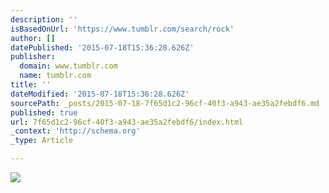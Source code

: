 ```yaml
---
description: ''
isBasedOnUrl: 'https://www.tumblr.com/search/rock'
author: []
datePublished: '2015-07-18T15:36:28.626Z'
publisher:
  domain: www.tumblr.com
  name: tumblr.com
title: ''
dateModified: '2015-07-18T15:36:28.626Z'
sourcePath: _posts/2015-07-18-7f65d1c2-96cf-40f3-a943-ae35a2febdf6.md
published: true
url: 7f65d1c2-96cf-40f3-a943-ae35a2febdf6/index.html
_context: 'http://schema.org'
_type: Article

---
```

![](https://40.media.tumblr.com/d95ebc18dea8dadc97bbeb14e82e0ff2/tumblr_nro69deTk41sg9k49o1_500.jpg)